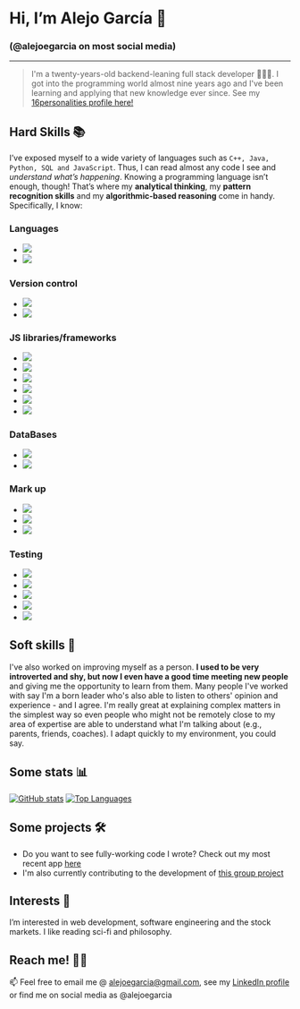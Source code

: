 # Hi, I’m Alejo García 👋 
### (@alejoegarcia on most social media)

---

> I'm a twenty-years-old backend-leaning full stack developer 👨🏽‍💻. I got into the programming world almost nine years ago and I've been learning and applying that new knowledge ever since. See my [16personalities profile here!](https://www.16personalities.com/profiles/599ea04cab3b5)

## Hard Skills 📚
I’ve exposed myself to a wide variety of languages such as `C++, Java, Python, SQL and JavaScript`. Thus, I can read almost any code I see and _understand what’s happening_. 
Knowing a programming language isn’t enough, though! That’s where my **analytical thinking**, my **pattern recognition skills** and my **algorithmic-based reasoning** come in handy.
Specifically, I know:
### Languages
- ![](https://img.shields.io/badge/-JavaScript-informational?style=flat&logo=JavaScript&logoColor=white&color=2b75ed)
- ![](https://img.shields.io/badge/-TypeScript-informational?style=flat&logo=TypeScript&logoColor=white&color=2b75ed)

### Version control
- ![](https://img.shields.io/badge/-Git-informational?style=flat&logo=Git&logoColor=white&color=2b75ed)
- ![](https://img.shields.io/badge/-GitHub-informational?style=flat&logo=GitHub&logoColor=white&color=2b75ed)

### JS libraries/frameworks
- ![](https://img.shields.io/badge/-Express-informational?style=flat&logo=Express&logoColor=white&color=2b75ed)
- ![](https://img.shields.io/badge/-React-informational?style=flat&logo=React&logoColor=white&color=2b75ed)
- ![](https://img.shields.io/badge/-Node-informational?style=flat&logo=Nodedotjs&logoColor=white&color=2b75ed)
- ![](https://img.shields.io/badge/-Redux-informational?style=flat&logo=Redux&logoColor=white&color=2b75ed)
- ![](https://img.shields.io/badge/-Sequelize-informational?style=flat&logo=Sequelize&logoColor=white&color=2b75ed)
- ![](https://img.shields.io/badge/-Webpack-informational?style=flat&logo=Webpack&logoColor=white&color=2b75ed)

### DataBases
- ![](https://img.shields.io/badge/-MongoDB-informational?style=flat&logo=MongoDB&logoColor=white&color=2b75ed)
- ![](https://img.shields.io/badge/-PostgreSQL-informational?style=flat&logo=PostgreSQL&logoColor=white&color=2b75ed)

### Mark up
- ![](https://img.shields.io/badge/-CSS3-informational?style=flat&logo=CSS3&logoColor=white&color=2b75ed)
- ![](https://img.shields.io/badge/-HTML5-informational?style=flat&logo=HTML5&logoColor=white&color=2b75ed)
- ![](https://img.shields.io/badge/-SCSS-informational?style=flat&logo=SASS&logoColor=white&color=2b75ed)

### Testing
- ![](https://img.shields.io/badge/-Chai-informational?style=flat&logo=Chai&logoColor=white&color=2b75ed)
- ![](https://img.shields.io/badge/-Cypress-informational?style=flat&logo=Cypress&logoColor=white&color=2b75ed)
- ![](https://img.shields.io/badge/-Jasmine-informational?style=flat&logo=Jasmine&logoColor=white&color=2b75ed)
- ![](https://img.shields.io/badge/-Jest-informational?style=flat&logo=Jest&logoColor=white&color=2b75ed)
- ![](https://img.shields.io/badge/-Mocha-informational?style=flat&logo=Mocha&logoColor=white&color=2b75ed)

## Soft skills 🥳
I've also worked on improving myself as a person. **I used to be very introverted and shy, but now I even have a good time meeting new people** and giving me the opportunity to learn from them.
Many people I've worked with say I'm a born leader who's also able to listen to others' opinion and experience - and I agree.
I'm really great at explaining complex matters in the simplest way so even people who might not be remotely close to my area of expertise are able to understand what I'm talking about (e.g., parents, friends, coaches). I adapt quickly to my environment, you could say.

## Some stats 📊
[![GitHub stats](https://github-readme-stats.vercel.app/api?username=alejoegarcia)](https://github.com/alejoegarcia/github-readme-stats)
[![Top Languages](https://github-readme-stats.vercel.app/api/top-langs/?username=alejoegarcia&layout=compact)](https://github.com/alejoegarcia/github-readme-stats)

## Some projects 🛠️
- Do you want to see fully-working code I wrote? Check out my most recent app [here](https://github.com/alejoegarcia/PI-videogames)
- I'm also currently contributing to the development of [this group project](https://github.com/henry-equipo-ocho/proyecto-grupal)

## Interests 👀
I’m interested in web development, software engineering and the stock markets. I like reading sci-fi and philosophy.

## Reach me! ✍🏽
📫 Feel free to email me @ alejoegarcia@gmail.com, see my [LinkedIn profile](https://www.linkedin.com/in/alejoegarcia) or find me on social media as @alejoegarcia
